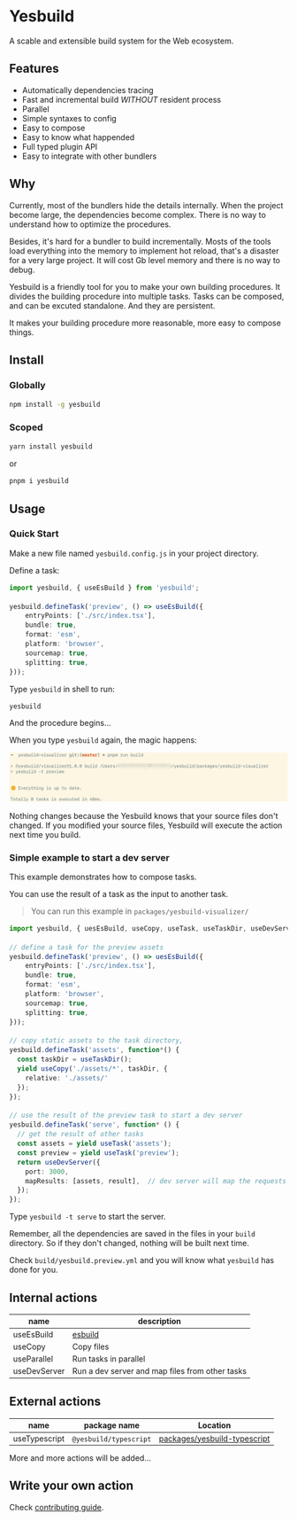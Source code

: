 
# Yesbuild

A scable and extensible build system for the Web ecosystem.

## Features

- Automatically dependencies tracing
- Fast and incremental build *WITHOUT* resident process
- Parallel
- Simple syntaxes to config
- Easy to compose
- Easy to know what happended
- Full typed plugin API
- Easy to integrate with other bundlers

## Why

Currently, most of the bundlers hide the details internally.
When the project become large, the dependencies become complex.
There is no way to understand how to optimize the procedures.

Besides, it's hard for a bundler to build incrementally.
Mosts of the tools load everything into the memory to implement hot reload, 
that's a disaster for a very large project.
It will cost Gb level memory and there
is no way to debug.

Yesbuild is a friendly tool for you to make your own building procedures.
It divides the building procedure into multiple tasks.
Tasks can be composed, and can be excuted standalone.
And they are persistent.

It makes your building procedure more reasonable, more easy to
compose things.

## Install

### Globally

```sh
npm install -g yesbuild
```

### Scoped

```sh
yarn install yesbuild
```

or

```sh
pnpm i yesbuild
```

## Usage

### Quick Start

Make a new file named `yesbuild.config.js` in your project directory.

Define a task:

```typescript
import yesbuild, { useEsBuild } from 'yesbuild';

yesbuild.defineTask('preview', () => useEsBuild({
    entryPoints: ['./src/index.tsx'],
    bundle: true,
    format: 'esm',
    platform: 'browser',
    sourcemap: true,
    splitting: true,
}));
```

Type `yesbuild` in shell to run:

```sh
yesbuild
```

And the procedure begins...

When you type `yesbuild` again, the magic happens:

![](./docs/screenshot-1.png)

Nothing changes because the Yesbuild knows that your source files
don't changed. If you modified your source files, Yesbuild
will execute the action next time you build.

### Simple example to start a dev server

This example demonstrates how to compose tasks.

You can use the result of a task as the input to another task.

> You can run this example in `packages/yesbuild-visualizer/`

```typescript
import yesbuild, { uesEsBuild, useCopy, useTask, useTaskDir, useDevServer } from 'yesbuild';

// define a task for the preview assets
yesbuild.defineTask('preview', () => uesEsBuild({
    entryPoints: ['./src/index.tsx'],
    bundle: true,
    format: 'esm',
    platform: 'browser',
    sourcemap: true,
    splitting: true,
}));

// copy static assets to the task directory,
yesbuild.defineTask('assets', function*() {
  const taskDir = useTaskDir();
  yield useCopy('./assets/*', taskDir, {
    relative: './assets/'
  });
});

// use the result of the preview task to start a dev server
yesbuild.defineTask('serve', function* () {
  // get the result of other tasks
  const assets = yield useTask('assets');
  const preview = yield useTask('preview');
  return useDevServer({
    port: 3000,
    mapResults: [assets, result],  // dev server will map the requests to other tasks
  });
});
```

Type `yesbuild -t serve` to start the server.

Remember, all the dependencies are saved in the files in your `build` directory.
So if they don't changed, nothing will be built next time.

Check `build/yesbuild.preview.yml` and you will know what `yesbuild` has done for you.

## Internal actions

| name | description |
|------|------------|
| useEsBuild | [esbuild](https://github.com/evanw/esbuild/) |
| useCopy | Copy files |
| useParallel | Run tasks in parallel |
| useDevServer | Run a dev server and map files from other tasks |

## External actions

| name | package name | Location |
|------|--------------|----------|
| useTypescript | `@yesbuild/typescript` | [packages/yesbuild-typescript](./packages/yesbuild-typescript) |

More and more actions will be added...

## Write your own action

Check [contributing guide](./docs/CONTRIBUTING.md).
